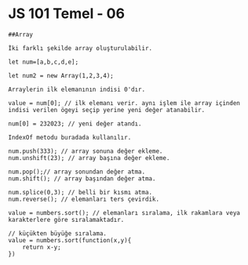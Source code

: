# JS 101 Temel - 06

    ##Array

    İki farklı şekilde array oluşturulabilir.

    let num=[a,b,c,d,e];

    let num2 = new Array(1,2,3,4);

    Arraylerin ilk elemanının indisi 0'dır.

    value = num[0]; // ilk elemanı verir. aynı işlem ile array içinden indisi verilen ögeyi seçip yerine yeni değer atanabilir.

    num[0] = 232023; // yeni değer atandı.

    IndexOf metodu buradada kullanılır.

    num.push(333); // array sonuna değer ekleme.
    num.unshift(23); // array başına değer ekleme.

    num.pop();// array sonundan değer atma.
    num.shift(); // array başından değer atma.

    num.splice(0,3); // belli bir kısmı atma.
    num.reverse(); // elemanları ters çevirdik.

    value = numbers.sort(); // elemanları sıralama, ilk rakamlara veya karakterlere göre sıralamaktadır.
    
    // küçükten büyüğe sıralama.
    value = numbers.sort(function(x,y){ 
        return x-y;
    })